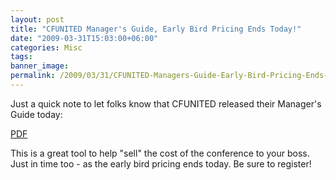 ```yaml
---
layout: post
title: "CFUNITED Manager's Guide, Early Bird Pricing Ends Today!"
date: "2009-03-31T15:03:00+06:00"
categories: Misc 
tags: 
banner_image: 
permalink: /2009/03/31/CFUNITED-Managers-Guide-Early-Bird-Pricing-Ends-Today
---
```


Just a quick note to let folks know that CFUNITED released their Manager's Guide today:

<a href="http://cfunited.com/images/CFUnited2009_managerguide.pdf">PDF</a>

This is a great tool to help "sell" the cost of the conference to your boss. Just in time too - as the early bird pricing ends today. Be sure to register!